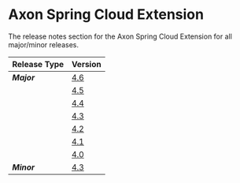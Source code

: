 # Axon Spring Cloud Extension

The release notes section for the Axon Spring Cloud Extension for all major/minor releases.

| Release Type | Version                                            |
|:-------------|:---------------------------------------------------|
| _**Major**_  | [4.6](rn-springcloud-major-releases.md#release-46) |
|              | [4.5](rn-springcloud-major-releases.md#release-45) |
|              | [4.4](rn-springcloud-major-releases.md#release-44) |
|              | [4.3](rn-springcloud-major-releases.md#release-43) |
|              | [4.2](rn-springcloud-major-releases.md#release-42) |
|              | [4.1](rn-springcloud-major-releases.md#release-41) |
|              | [4.0](rn-springcloud-major-releases.md#release-40) |
| _**Minor**_  | [4.3](rn-springcloud-minor-releases.md#release-43) |
